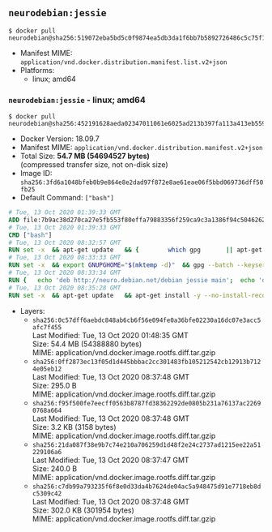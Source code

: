 ## `neurodebian:jessie`

```console
$ docker pull neurodebian@sha256:519072eba5bd5c0f9874ea5db3da1f6bb7b5892726486c5c75f13fb2f14f5e69
```

-	Manifest MIME: `application/vnd.docker.distribution.manifest.list.v2+json`
-	Platforms:
	-	linux; amd64

### `neurodebian:jessie` - linux; amd64

```console
$ docker pull neurodebian@sha256:452191628aeda02347011061e6025ad213b397fa113a413eb559cac70a661c08
```

-	Docker Version: 18.09.7
-	Manifest MIME: `application/vnd.docker.distribution.manifest.v2+json`
-	Total Size: **54.7 MB (54694527 bytes)**  
	(compressed transfer size, not on-disk size)
-	Image ID: `sha256:3fd6a1048bfeb0b9e864e8e2dad97f872e8ae61eae06f5bbd069736dff50fb25`
-	Default Command: `["bash"]`

```dockerfile
# Tue, 13 Oct 2020 01:39:33 GMT
ADD file:7b9ac38d270ca27e5fb553f80effa79883356f259ca9c3a1386f94c504626233 in / 
# Tue, 13 Oct 2020 01:39:33 GMT
CMD ["bash"]
# Tue, 13 Oct 2020 08:32:57 GMT
RUN set -x 	&& apt-get update 	&& { 		which gpg 		|| apt-get install -y --no-install-recommends gnupg 	; } 	&& { 		gpg --version | grep -q '^gpg (GnuPG) 1\.' 		|| apt-get install -y --no-install-recommends dirmngr 	; } 	&& rm -rf /var/lib/apt/lists/*
# Tue, 13 Oct 2020 08:33:33 GMT
RUN set -x 	&& export GNUPGHOME="$(mktemp -d)" 	&& gpg --batch --keyserver ha.pool.sks-keyservers.net --recv-keys DD95CC430502E37EF840ACEEA5D32F012649A5A9 	&& gpg --batch --export DD95CC430502E37EF840ACEEA5D32F012649A5A9 > /etc/apt/trusted.gpg.d/neurodebian.gpg 	&& rm -rf "$GNUPGHOME" 	&& apt-key list | grep neurodebian
# Tue, 13 Oct 2020 08:33:34 GMT
RUN { 	echo 'deb http://neuro.debian.net/debian jessie main'; 	echo 'deb http://neuro.debian.net/debian data main'; 	echo '#deb-src http://neuro.debian.net/debian-devel jessie main'; } > /etc/apt/sources.list.d/neurodebian.sources.list
# Tue, 13 Oct 2020 08:35:28 GMT
RUN set -x 	&& apt-get update 	&& apt-get install -y --no-install-recommends neurodebian-freeze eatmydata 	&& ln -s /usr/bin/eatmydata /usr/local/bin/apt-get 	&& rm -rf /var/lib/apt/lists/*
```

-	Layers:
	-	`sha256:0c57dff6aebdc848ab6cb6f56e094fe0a36bfe02230a16dc07e3acc5afc7f455`  
		Last Modified: Tue, 13 Oct 2020 01:48:35 GMT  
		Size: 54.4 MB (54388880 bytes)  
		MIME: application/vnd.docker.image.rootfs.diff.tar.gzip
	-	`sha256:0ff2873ec13f05d1d445bbbac2cc301483fb105212542cb12913b7124e05eb12`  
		Last Modified: Tue, 13 Oct 2020 08:37:48 GMT  
		Size: 295.0 B  
		MIME: application/vnd.docker.image.rootfs.diff.tar.gzip
	-	`sha256:f95f500fe7eecff0563b8787fd38362292de0805b231a76137ac22690768a664`  
		Last Modified: Tue, 13 Oct 2020 08:37:48 GMT  
		Size: 3.2 KB (3158 bytes)  
		MIME: application/vnd.docker.image.rootfs.diff.tar.gzip
	-	`sha256:21da087f38e9b7c74e210a706259d1d48f2e24c2737ad1215ee22a51229106a6`  
		Last Modified: Tue, 13 Oct 2020 08:37:47 GMT  
		Size: 240.0 B  
		MIME: application/vnd.docker.image.rootfs.diff.tar.gzip
	-	`sha256:c7db99a793235f6f8e0d33da4b7624de04ac5a948475d91e7718eb8dc5309c42`  
		Last Modified: Tue, 13 Oct 2020 08:37:48 GMT  
		Size: 302.0 KB (301954 bytes)  
		MIME: application/vnd.docker.image.rootfs.diff.tar.gzip
